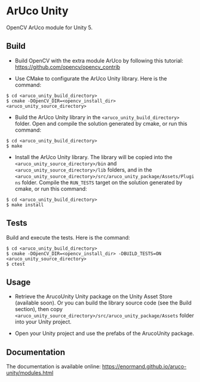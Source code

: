 # ArUco Unity

OpenCV ArUco module for Unity 5.


## Build

- Build OpenCV with the extra module ArUco by following this tutorial: https://github.com/opencv/opencv_contrib

- Use CMake to configurate the ArUco Unity library. Here is the command:

```
$ cd <aruco_unity_build_directory>
$ cmake -DOpenCV_DIR=<opencv_install_dir> <aruco_unity_source_directory>
```

- Build the ArUco Unity library in the `<aruco_unity_build_directory>` folder. Open and compile the solution generated by cmake, or run this command:

```
$ cd <aruco_unity_build_directory>
$ make
```

- Install the ArUco Unity library. The library will be copied into the `<aruco_unity_source_directory>/bin` and `<aruco_unity_source_directory>/lib` folders, and in the `<aruco_unity_source_directory>/src/aruco_unity_package/Assets/Plugins` folder. Compile the `RUN_TESTS` target on the solution generated by cmake, or run this command:

```
$ cd <aruco_unity_build_directory>
$ make install
```


## Tests

Build and execute the tests. Here is the command:

```
$ cd <aruco_unity_build_directory>
$ cmake -DOpenCV_DIR=<opencv_install_dir> -DBUILD_TESTS=ON <aruco_unity_source_directory>
$ ctest
```


## Usage

- Retrieve the ArucoUnity Unity package on the Unity Asset Store (available soon). Or you can build the library source code (see the Build section), then copy `<aruco_unity_source_directory>/src/aruco_unity_package/Assets` folder into your Unity project.

- Open your Unity project and use the prefabs of the ArucoUnity package.


## Documentation

The documentation is available online: https://enormand.github.io/aruco-unity/modules.html